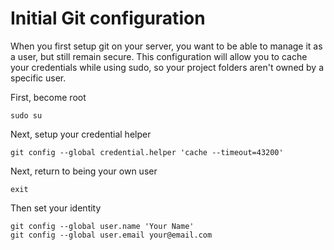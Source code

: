 # Initial Git configuration

When you first setup git on your server, you want to be able to manage it as a user, but still remain secure.  This configuration will allow you to cache your credentials while using sudo, so your project folders aren't owned by a specific user.

First, become root

```sudo su```

Next, setup your credential helper

```git config --global credential.helper 'cache --timeout=43200'```

Next, return to being your own user

```exit```

Then set your identity

```
git config --global user.name 'Your Name'
git config --global user.email your@email.com
```
